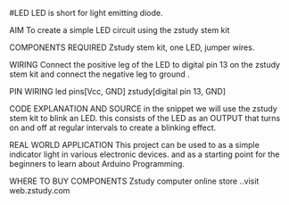 #LED 
LED is short for light emitting diode.

AIM 
To create  a simple LED  circuit using the zstudy stem kit 

COMPONENTS REQUIRED 
Zstudy stem kit, one LED, jumper wires.

WIRING 
Connect the positive leg of the LED to digital pin 13 on the zstudy stem kit and connect the negative leg to ground .

PIN WIRING 
led pins[Vcc,   GND] zstudy[digital pin 13, GND]

CODE EXPLANATION AND SOURCE
in the snippet we will use the zstudy stem kit to blink an LED. this consists of the LED as an OUTPUT that turns on and off at regular intervals to create a blinking effect.

REAL WORLD APPLICATION 
This project can be used to as a simple indicator light in various electronic devices.
and as a starting point for the beginners to learn about Arduino Programming.


WHERE TO BUY COMPONENTS 
Zstudy computer online store ..visit web.zstudy.com